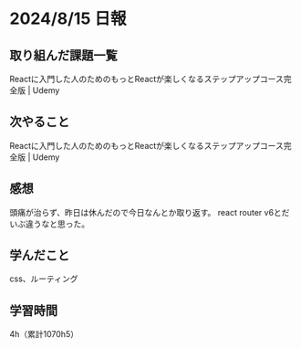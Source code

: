 # 2024/8/15 日報
## 取り組んだ課題一覧
Reactに入門した人のためのもっとReactが楽しくなるステップアップコース完全版 | Udemy

## 次やること
Reactに入門した人のためのもっとReactが楽しくなるステップアップコース完全版 | Udemy

## 感想
頭痛が治らず、昨日は休んだので今日なんとか取り返す。
react router v6とだいぶ違うなと思った。


## 学んだこと
css、ルーティング


## 学習時間
4h（累計1070h5）
